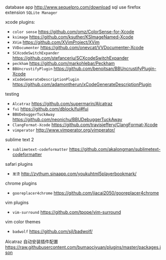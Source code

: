 
database app
http://www.sequelpro.com/download
sql use firefox extension ```SQLite Manager```


xcode plugins: 
* `color sense` https://github.com/omz/ColorSense-for-Xcode
* `ksimage` https://github.com/ksuther/KSImageNamed-Xcode
* `XVim` https://github.com/XVimProject/XVim
* `VVDocumenter` https://github.com/onevcat/VVDocumenter-Xcode
* `SCXcodeSwitchExpander` https://github.com/stefanceriu/SCXcodeSwitchExpander
* `peckham` https://github.com/markohlebar/Peckham
* `BBUncrustifyPlugin` https://github.com/benoitsan/BBUncrustifyPlugin-Xcode
* `xCodeGenerateDescriptionPlugin` https://github.com/adamontherun/xCodeGenerateDescriptionPlugin

testing
* `Alcatraz` https://github.com/supermarin/Alcatraz
* `fui` https://github.com/dblock/fui#fui
* `BBUDebuggerTuckAway` https://github.com/neonichu/BBUDebuggerTuckAway
* `ClangFormat-Xcode` https://github.com/travisjeffery/ClangFormat-Xcode 
* `vimperator` http://www.vimperator.org/vimperator/  

sublime text 2
* `sublimetext-codeformatter` https://github.com/akalongman/sublimetext-codeformatter

safari plugins
* `发烫` http://zythum.sinaapp.com/youkuhtml5playerbookmark/

chrome plugins
* `gooreplacer4chrome` https://github.com/jiacai2050/gooreplacer4chrome

vim plugins
* `vim-surround` https://github.com/tpope/vim-surround

vim color themes
* `badwolf` https://github.com/sjl/badwolf/

Alcatraz 自动安装插件配置
https://raw.githubusercontent.com/bumaociyuan/plugins/master/packages.json
